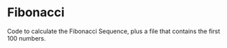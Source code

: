 # Fibonacci
Code to calculate the Fibonacci Sequence, plus a file that contains the first 100 numbers.
